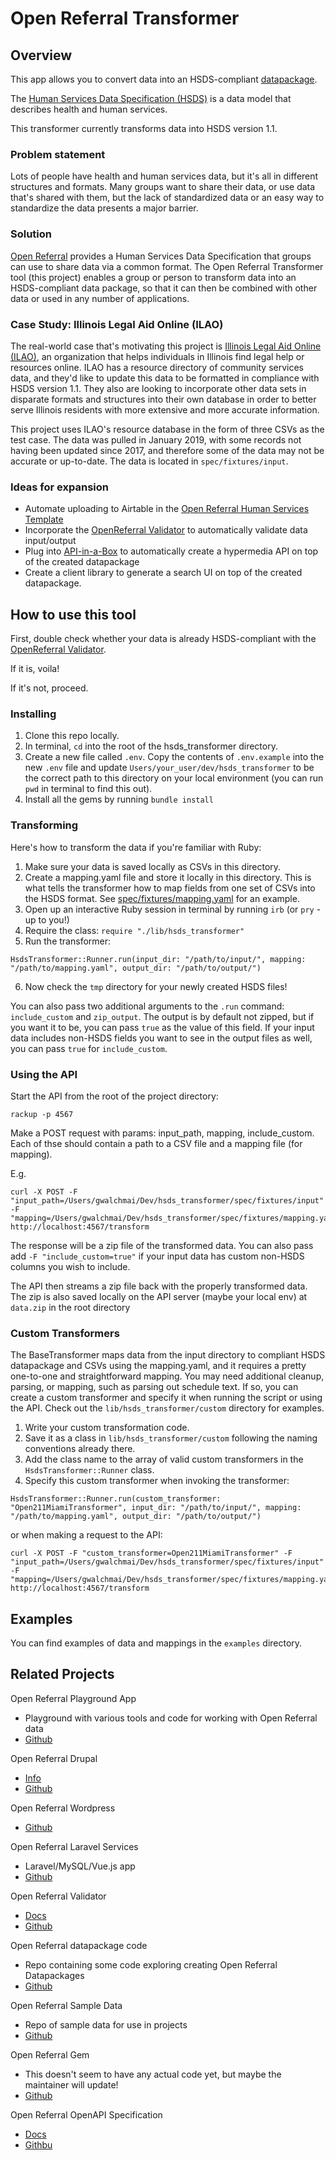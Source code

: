# Open Referral Transformer
## Overview
This app allows you to convert data into an HSDS-compliant [datapackage](https://frictionlessdata.io/specs/data-package/).

The [Human Services Data Specification (HSDS)](https://openreferral.readthedocs.io/en/latest/hsds/) is a data model that describes health and human services. 

This transformer currently transforms data into HSDS version 1.1.

### Problem statement
Lots of people have health and human services data, but it's all in different structures and formats. Many groups want to share their data, or use data that's shared with them, but the lack of standardized data or an easy way to standardize the data presents a major barrier.

### Solution
[Open Referral](https://openreferral.org/) provides a Human Services Data Specification that groups can use to share data via a common format. The Open Referral Transformer tool (this project) enables a group or person to transform data into an HSDS-compliant data package, so that it can then be combined with other data or used in any number of applications. 

### Case Study: Illinois Legal Aid Online (ILAO)
The real-world case that's motivating this project is [Illinois Legal Aid Online (ILAO)](https://www.illinoislegalaid.org/), an organization that helps individuals in Illinois find legal help or resources online. ILAO has a resource directory of community services data, and they'd like to update this data to be formatted in compliance with HSDS version 1.1. They also are looking to incorporate other data sets in disparate formats and structures into their own database in order to better serve Illinois residents with more extensive and more accurate information.

This project uses ILAO's resource database in the form of three CSVs as the test case. The data was pulled in January 2019, with some records not having been updated since 2017, and therefore some of the data may not be accurate or up-to-date. The data is located in `spec/fixtures/input`.

### Ideas for expansion
* Automate uploading to Airtable in the [Open Referral Human Services Template](https://airtable.com/universe/expTMdQFD5r9G6V9Y/open-referral-human-services-template)
* Incorporate the [OpenReferral Validator](https://github.com/spilio/openreferral-validator) to automatically validate data input/output
* Plug into [API-in-a-Box](https://github.com/switzersc/api-in-a-box) to automatically create a hypermedia API on top of the created datapackage
* Create a client library to generate a search UI on top of the created datapackage.


## How to use this tool
First, double check whether your data is already HSDS-compliant with the [OpenReferral Validator](https://github.com/spilio/openreferral-validator).

If it is, voila!

If it's not, proceed.

### Installing
1. Clone this repo locally.
2. In terminal, `cd` into the root of the hsds_transformer directory.
3. Create a new file called `.env`. Copy the contents of `.env.example` into the new `.env` file and update `Users/your_user/dev/hsds_transformer` to be the correct path to this directory on your local environment (you can run `pwd` in terminal to find this out).
4. Install all the gems by running `bundle install`

### Transforming
Here's how to transform the data if you're familiar with Ruby:

1. Make sure your data is saved locally as CSVs in this directory.
2. Create a mapping.yaml file and store it locally in this directory. This is what tells the transformer how to map fields from one set of CSVs into the HSDS format. See [spec/fixtures/mapping.yaml](https://github.com/switzersc/hsds_transformer/blob/master/spec/fixtures/mapping.yaml) for an example. 
3. Open up an interactive Ruby session in terminal by running `irb` (or `pry` - up to you!)
4. Require the class: `require "./lib/hsds_transformer"`
5. Run the transformer: 
```
HsdsTransformer::Runner.run(input_dir: "/path/to/input/", mapping: "/path/to/mapping.yaml", output_dir: "/path/to/output/")
```
6. Now check the `tmp` directory for your newly created HSDS files!

You can also pass two additional arguments to the `.run` command: `include_custom` and `zip_output`. The output is by default not zipped, but if you want it to be, you can pass `true` as the value of this field. If your input data includes non-HSDS fields you want to see in the output files as well, you can pass `true` for `include_custom`.

### Using the API

Start the API from the root of the project directory:

`rackup -p 4567`

Make a POST request with params: input_path, mapping, include_custom. Each of thse should contain a path to a CSV file and a mapping file (for mapping).

E.g.
```
curl -X POST -F "input_path=/Users/gwalchmai/Dev/hsds_transformer/spec/fixtures/input" -F "mapping=/Users/gwalchmai/Dev/hsds_transformer/spec/fixtures/mapping.yaml" http://localhost:4567/transform
```

The response will be a zip file of the transformed data. You can also pass add `-F "include_custom=true"` if your input data has custom non-HSDS columns you wish to include. 

The API then streams a zip file back with the properly transformed data. The zip is also saved locally on the API server (maybe your local env) at `data.zip` in the root directory

### Custom Transformers
The BaseTransformer maps data from the input directory to compliant HSDS datapackage and CSVs using the mapping.yaml, and it requires a pretty one-to-one and straightforward mapping. You may need additional cleanup, parsing, or mapping, such as parsing out schedule text. If so, you can create a custom transformer and specify it when running the script or using the API. Check out the `lib/hsds_transformer/custom` directory for examples.

1. Write your custom transformation code.
1. Save it as a class in `lib/hsds_transformer/custom` following the naming conventions already there.
1. Add the class name to the array of valid custom transformers in the `HsdsTransformer::Runner` class.
1. Specify this custom transformer when invoking the transformer:

```
HsdsTransformer::Runner.run(custom_transformer: "Open211MiamiTransformer", input_dir: "/path/to/input/", mapping: "/path/to/mapping.yaml", output_dir: "/path/to/output/")
```

or when making a request to the API:

```
curl -X POST -F "custom_transformer=Open211MiamiTransformer" -F "input_path=/Users/gwalchmai/Dev/hsds_transformer/spec/fixtures/input" -F "mapping=/Users/gwalchmai/Dev/hsds_transformer/spec/fixtures/mapping.yaml" http://localhost:4567/transform
```


## Examples
You can find examples of data and mappings in the `examples` directory.

## Related Projects

Open Referral Playground App
- Playground with various tools and code for working with Open Referral data
- [Github](https://github.com/spilio/openreferral-playground)

Open Referral Drupal
- [Info](https://openreferral.org/implementing-openreferral-drupal-wordpress/)
- [Github](https://github.com/openadvocate/openreferral-drupal)

Open Referral Wordpress
- [Github](https://github.com/openadvocate/openreferral-wordpress)

Open Referral Laravel Services
- Laravel/MySQL/Vue.js app
- [Github](https://github.com/sarapis/orservices)

Open Referral Validator
- [Docs](https://spilio.github.io/openreferral-validator/)
- [Github](https://github.com/spilio/openreferral-validator)

Open Referral datapackage code
- Repo containing some code exploring creating Open Referral Datapackages
- [Github](https://github.com/timgdavies/OpenReferralTests)

Open Referral Sample Data
- Repo of sample data for use in projects
- [Github](https://github.com/openreferral/sample-data)

Open Referral Gem
- This doesn't seem to have any actual code yet, but maybe the maintainer will update!
- [Github](https://github.com/omnilord/open-referral-gem)

Open Referral OpenAPI Specification
- [Docs](https://openreferral.readthedocs.io/en/latest/hsda/)
- [Githbu](https://github.com/openreferral/api-specification)

